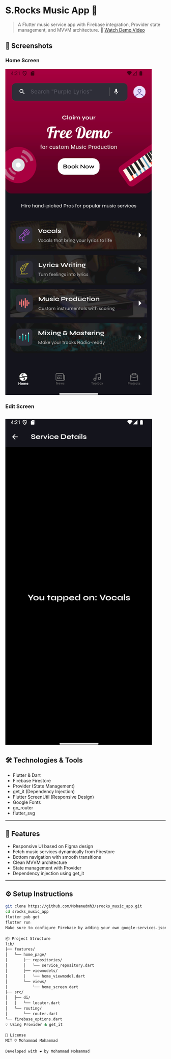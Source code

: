 # S.Rocks Music App 🎵

> A Flutter music service app with Firebase integration, Provider state management, and MVVM architecture.
🎥 [Watch Demo Video](https://drive.google.com/file/d/1ArksgqDeNrmOmmZkfdfIs6z6TIPWs3fH/view?usp=sharing)
## 📸 Screenshots

### Home Screen
![Home](screenshots/home.png)

### Edit Screen
![Edit](screenshots/edit.png)
---

## 🛠️ Technologies & Tools

- Flutter & Dart  
- Firebase Firestore  
- Provider (State Management)  
- get_it (Dependency Injection)  
- Flutter ScreenUtil (Responsive Design)  
- Google Fonts  
- go_router
- flutter_svg

---

## 🚀 Features

- Responsive UI based on Figma design  
- Fetch music services dynamically from Firestore  
- Bottom navigation with smooth transitions  
- Clean MVVM architecture  
- State management with Provider  
- Dependency injection using get_it  

---

## ⚙️ Setup Instructions

```bash
git clone https://github.com/Mohamedmh3/srocks_music_app.git
cd srocks_music_app
flutter pub get
flutter run
Make sure to configure Firebase by adding your own google-services.json or GoogleService-Info.plist. Alternatively, use the provided firebase_options.dart file.

📦 Project Structure
lib/
├── features/
│   └── home_page/
│       ├── repositories/
│       │   └── service_repository.dart
│       ├── viewmodels/
│       │   └── home_viewmodel.dart
│       └── views/
│           └── home_screen.dart
├── src/
│   ├── di/
│   │   └── locator.dart
│   └── routing/
│       └── router.dart
└── firebase_options.dart
💡 Using Provider & get_it

📝 License
MIT © Mohammad Mohammad

Developed with ❤️ by Mohammad Mohammad


